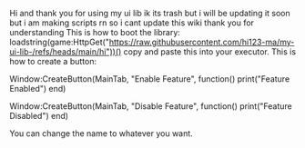 Hi and thank you for using my ui lib ik its trash but i will be updating it soon but i am making scripts rn so i cant update this wiki thank you for understanding
This is how to boot the library:
loadstring(game:HttpGet("https://raw.githubusercontent.com/hi123-ma/my-ui-lib-/refs/heads/main/hi"))()
copy and paste this into your executor. This is how to create a button:

Window:CreateButton(MainTab, "Enable Feature", function()
    print("Feature Enabled")
end)

Window:CreateButton(MainTab, "Disable Feature", function()
    print("Feature Disabled")
end)


You can change the name to whatever you want.
